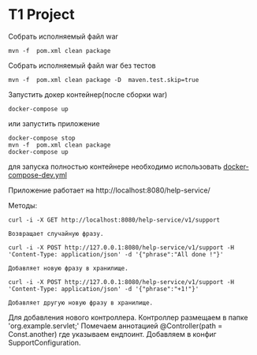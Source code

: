 T1 Project
==================
Собрать исполняемый файл war
```shell
mvn -f  pom.xml clean package
```
Собрать исполняемый файл war без тестов
```shell
mvn -f  pom.xml clean package -D  maven.test.skip=true
```
Запустить докер контейнер(после сборки war)
```shell
docker-compose up
```

или запустить приложение
```shell
docker-compose stop
mvn -f  pom.xml clean package
docker-compose up
```
для запуска полностью контейнере необходимо использовать [docker-compose-dev.yml](../docker-compose-dev.yml)

Приложение работает на
http://localhost:8080/help-service/

Методы:

 ```shell
curl -i -X GET http://localhost:8080/help-service/v1/support  
```
    Возвращает случайную фразу.

```shell
curl -i -X POST http://127.0.0.1:8080/help-service/v1/support -H 'Content-Type: application/json' -d '{"phrase":"All done !"}'
```
    Добавляет новую фразу в хранилище.
```shell
curl -i -X POST http://127.0.0.1:8080/help-service/v1/support -H 'Content-Type: application/json' -d '{"phrase":"+1!"}'
```
    Добавляет другую новую фразу в хранилище.


Для добавления нового контроллера.
Контроллер размещаем в папке 'org.example.servlet;'
Помечаем аннотацией @Controller(path = Const.another) где указываем ендпоинт.
Добавляем в конфиг SupportConfiguration.